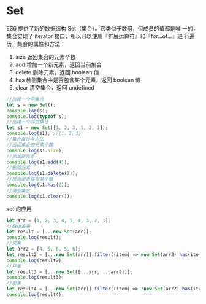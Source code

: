 # Set

ES6 提供了新的数据结构 Set（集合）。它类似于数组，但成员的值都是唯 一的，集合实现了 iterator 接口，所以可以使用『扩展运算符』和『for…of…』进 行遍历，集合的属性和方法：

1. size 返回集合的元素个数
2. add 增加一个新元素，返回当前集合
3. delete 删除元素，返回 boolean 值
4. has 检测集合中是否包含某个元素，返回 boolean 值
5. clear 清空集合，返回 undefined

```js
//创建一个空集合
let s = new Set();
console.log(s);
console.log(typeof s);
//创建一个非空集合
let s1 = new Set([1, 2, 3, 1, 2, 3]);
console.log(s1); //{1，2，3}
//集合属性与方法
//返回集合的元素个数
console.log(s1.size);
//添加新元素
console.log(s1.add(4));
//删除元素
console.log(s1.delete(1));
//检测是否存在某个值
console.log(s1.has(2));
//清空集合
console.log(s1.clear());
```

set 的应用

```js
let arr = [1, 2, 3, 4, 5, 4, 3, 2, 1];
//数组去重
let result = [...new Set(arr)];
console.log(result);
//交集
let arr2 = [4, 5, 6, 5, 6];
let result2 = [...new Set(arr)].filter((item) => new Set(arr2).has(item));
console.log(result2);
//并集
let result3 = [...new Set([...arr, ...arr2])];
console.log(result3);
//差集
let result4 = [...new Set(arr)].filter((item) => !new Set(arr2).has(item));
console.log(result4);
```
